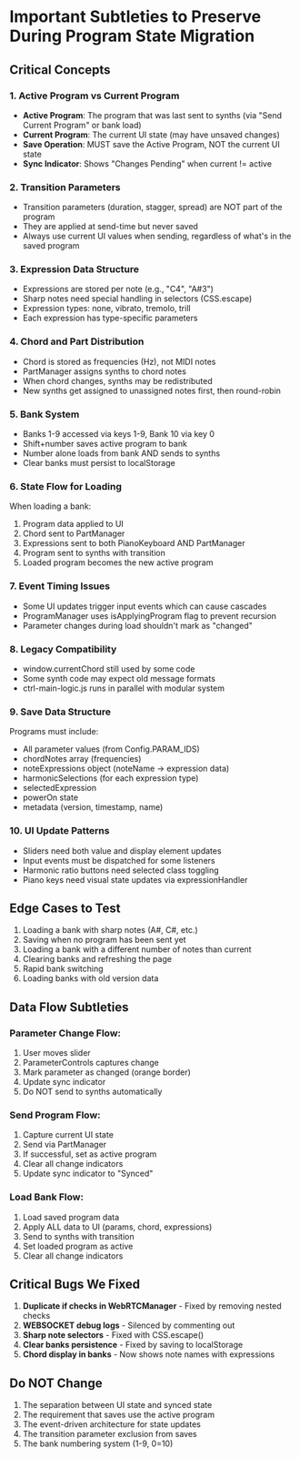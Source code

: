 # Important Subtleties to Preserve During Program State Migration

## Critical Concepts

### 1. Active Program vs Current Program
- **Active Program**: The program that was last sent to synths (via "Send Current Program" or bank load)
- **Current Program**: The current UI state (may have unsaved changes)
- **Save Operation**: MUST save the Active Program, NOT the current UI state
- **Sync Indicator**: Shows "Changes Pending" when current != active

### 2. Transition Parameters
- Transition parameters (duration, stagger, spread) are NOT part of the program
- They are applied at send-time but never saved
- Always use current UI values when sending, regardless of what's in the saved program

### 3. Expression Data Structure
- Expressions are stored per note (e.g., "C4", "A#3")
- Sharp notes need special handling in selectors (CSS.escape)
- Expression types: none, vibrato, tremolo, trill
- Each expression has type-specific parameters

### 4. Chord and Part Distribution
- Chord is stored as frequencies (Hz), not MIDI notes
- PartManager assigns synths to chord notes
- When chord changes, synths may be redistributed
- New synths get assigned to unassigned notes first, then round-robin

### 5. Bank System
- Banks 1-9 accessed via keys 1-9, Bank 10 via key 0
- Shift+number saves active program to bank
- Number alone loads from bank AND sends to synths
- Clear banks must persist to localStorage

### 6. State Flow for Loading
When loading a bank:
1. Program data applied to UI
2. Chord sent to PartManager
3. Expressions sent to both PianoKeyboard AND PartManager
4. Program sent to synths with transition
5. Loaded program becomes the new active program

### 7. Event Timing Issues
- Some UI updates trigger input events which can cause cascades
- ProgramManager uses isApplyingProgram flag to prevent recursion
- Parameter changes during load shouldn't mark as "changed"

### 8. Legacy Compatibility
- window.currentChord still used by some code
- Some synth code may expect old message formats
- ctrl-main-logic.js runs in parallel with modular system

### 9. Save Data Structure
Programs must include:
- All parameter values (from Config.PARAM_IDS)
- chordNotes array (frequencies)
- noteExpressions object (noteName -> expression data)
- harmonicSelections (for each expression type)
- selectedExpression
- powerOn state
- metadata (version, timestamp, name)

### 10. UI Update Patterns
- Sliders need both value and display element updates
- Input events must be dispatched for some listeners
- Harmonic ratio buttons need selected class toggling
- Piano keys need visual state updates via expressionHandler

## Edge Cases to Test

1. Loading a bank with sharp notes (A#, C#, etc.)
2. Saving when no program has been sent yet
3. Loading a bank with a different number of notes than current
4. Clearing banks and refreshing the page
5. Rapid bank switching
6. Loading banks with old version data

## Data Flow Subtleties

### Parameter Change Flow:
1. User moves slider
2. ParameterControls captures change
3. Mark parameter as changed (orange border)
4. Update sync indicator
5. Do NOT send to synths automatically

### Send Program Flow:
1. Capture current UI state
2. Send via PartManager
3. If successful, set as active program
4. Clear all change indicators
5. Update sync indicator to "Synced"

### Load Bank Flow:
1. Load saved program data
2. Apply ALL data to UI (params, chord, expressions)
3. Send to synths with transition
4. Set loaded program as active
5. Clear all change indicators

## Critical Bugs We Fixed

1. **Duplicate if checks in WebRTCManager** - Fixed by removing nested checks
2. **WEBSOCKET debug logs** - Silenced by commenting out
3. **Sharp note selectors** - Fixed with CSS.escape()
4. **Clear banks persistence** - Fixed by saving to localStorage
5. **Chord display in banks** - Now shows note names with expressions

## Do NOT Change

1. The separation between UI state and synced state
2. The requirement that saves use the active program
3. The event-driven architecture for state updates
4. The transition parameter exclusion from saves
5. The bank numbering system (1-9, 0=10)